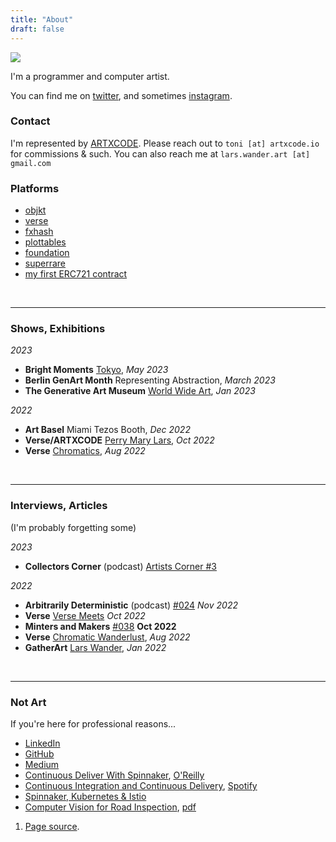 ```yaml
---
title: "About"
draft: false
---
```


<img style='max-height: 200px; max-width: 200px' src='/img/posts/about/face0-cutout.webp'>

I'm a programmer and computer artist.

You can find me on [twitter](https://twitter.com/larswander), and sometimes
[instagram](https://instagram.com/larswander).

### Contact

I'm represented by [ARTXCODE](https://artxcode.io). Please reach out to `toni
[at] artxcode.io` for commissions & such. You can also reach me at
`lars.wander.art [at] gmail.com`

### Platforms

* [objkt](https://objkt.com/profile/larswander/)
* [verse](https://verse.works/persons/lars-wander)
* [fxhash](https://www.fxhash.xyz/u/larswander)
* [plottables](https://opensea.io/collection/lines-walking-by-lars-wander)
* [foundation](https://foundation.app/@larswander)
* [superrare](https://superrare.com/larswander)
* [my first ERC721 contract](https://opensea.io/collection/lars-wander-art)

<br>

---


### Shows, Exhibitions

_2023_

* __Bright Moments__ [Tokyo](https://www.brightmoments.io/tokyo), _May 2023_
* __Berlin GenArt Month__ Representing Abstraction, _March 2023_
* __The Generative Art Museum__ [World Wide Art](https://tgam.xyz/exhibitions/issue-05-world-wide-art), _Jan 2023_

_2022_

* __Art Basel__ Miami Tezos Booth, _Dec 2022_
* __Verse/ARTXCODE__ [Perry Mary Lars](https://verse.works/exhibitions/perry-mary-lars), _Oct 2022_
* __Verse__ [Chromatics](https://verse.works/exhibitions/chromatics-part-1), _Aug 2022_

<br>

---


### Interviews, Articles

(I'm probably forgetting some)

_2023_

* __Collectors Corner__ (podcast) [Artists Corner #3](https://www.youtube.com/watch?v=YpTsDbOtAnM)

_2022_

* __Arbitrarily Deterministic__ (podcast) [#024](https://anchor.fm/kenconsumer/episodes/Arbitrarily-Deterministic-024---Lars-Wander-e1r9jib) _Nov 2022_
* __Verse__ [Verse Meets](https://verse.works/journal/verse-meets-lars-wander) _Oct 2022_
* __Minters and Makers__ [#038](https://open.spotify.com/episode/1yVu7vm6eUEg5sEkVSRzcg) __Oct 2022__
* __Verse__ [Chromatic Wanderlust](https://verse.works/journal/chromatic-wanderlust-interview-with-lars-wander), _Aug 2022_
* __GatherArt__ [Lars Wander](https://gatherart.org/2022/01/lars-wander-interview/), _Jan 2022_

<br>

---

### Not Art

If you're here for professional reasons...

* [LinkedIn](https://www.linkedin.com/in/lars-wander-82697897)
* [GitHub](https://www.github.com/lwander)
* [Medium](https://medium.com/@larswander)
* [Continuous Deliver With
    Spinnaker](https://www.goodreads.com/author/show/18280100.Lars_Wander),
    [O'Reilly](https://www.oreilly.com/library/view/continuous-delivery-with/9781492035527/titlepage01.html)
* [Continuous Integration and Continuous
    Delivery](https://kubernetespodcast.com/episode/023-ci-and-cd/),
    [Spotify](https://open.spotify.com/episode/1R25ZeiVfKNdZeAxPNp7wJ)
* [Spinnaker, Kubernetes & Istio](https://www.youtube.com/watch?v=_ZCtiD_6p7g)
* [Computer Vision for Road
    Inspection](https://ieeexplore.ieee.org/document/6836111), [pdf](https://www.ri.cmu.edu/pub_files/2014/3/crack_detection_final.pdf)

<footer>
  <ol>
	<li id="homepage">
	  <a href="https://github.com/lwander/larswander.com">Page source</a>.
	</li>
  </ol>
</footer>
